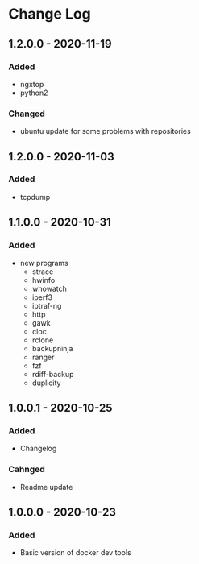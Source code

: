 # Change Log

## 1.2.0.0 - 2020-11-19
### Added
* ngxtop
* python2
### Changed
* ubuntu update for some problems with repositories

## 1.2.0.0 - 2020-11-03
### Added
* tcpdump

## 1.1.0.0 - 2020-10-31
### Added
* new programs
  * strace
  * hwinfo
  * whowatch
  * iperf3
  * iptraf-ng
  * http
  * gawk
  * cloc
  * rclone
  * backupninja
  * ranger
  * fzf
  * rdiff-backup
  * duplicity

## 1.0.0.1 - 2020-10-25
### Added
* Changelog
### Cahnged
* Readme update

## 1.0.0.0 - 2020-10-23
### Added
* Basic version of docker dev tools
